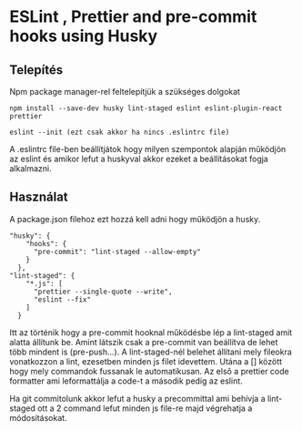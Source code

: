 # ESLint , Prettier and pre-commit hooks using Husky



## Telepítés

Npm package manager-rel feltelepítjük a szükséges dolgokat

```npm
npm install --save-dev husky lint-staged eslint eslint-plugin-react prettier 

eslint --init (ezt csak akkor ha nincs .eslintrc file)
```

A .eslintrc file-ben beállítjátok hogy milyen szempontok alapján működjön az eslint 
és amikor lefut a huskyval akkor ezeket a beállításokat fogja alkalmazni.

## Használat

A package.json filehoz ezt hozzá kell adni hogy működjön a husky. 

```
"husky": {
    "hooks": {
      "pre-commit": "lint-staged --allow-empty"
    }
  },
"lint-staged": {
    "*.js": [
      "prettier --single-quote --write",
      "eslint --fix"
    ]
  }
```

Itt az történik hogy a pre-commit hooknal működésbe lép a lint-staged amit alatta állítunk be.
Amint látszik csak a pre-commit van beállítva de lehet több mindent is (pre-push...).
A lint-staged-nél belehet állítani mely fileokra vonatkozzon a lint, ezesetben minden js filet idevettem. 
Utána a [] között hogy mely commandok fussanak le automatikusan. Az első a prettier code formatter ami leformattálja a code-t 
a második pedig az eslint. 

Ha git commitolunk akkor lefut a husky a precommittal ami behívja a lint-staged ott a 2 command lefut minden js file-re majd végrehatja a módosításokat.
